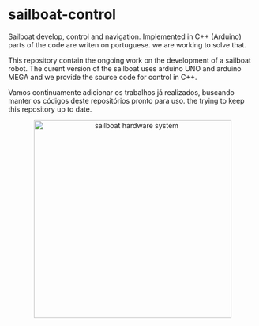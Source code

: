# sailboat-control
Sailboat develop, control and navigation. Implemented in C++ (Arduino) parts of the code are writen on portuguese. we are working to solve that.

This repository contain the ongoing work on the development of a sailboat robot. The curent version of the sailboat uses arduino UNO and arduino MEGA and we provide the source code for control in C++.

Vamos continuamente adicionar os trabalhos já realizados, buscando manter os códigos deste repositórios pronto para uso. the trying to keep this repository up to date.

<p align="center">
  <img src="./images/sailboat_eletronics.png" width="400" alt="sailboat hardware system"/>
</p>

